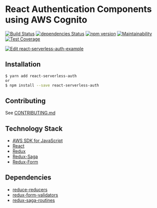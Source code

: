 # React Authentication Components using AWS Cognito

[![Build Status](https://travis-ci.org/stanchino/react-serverless-auth.svg?branch=master)](https://travis-ci.org/stanchino/react-serverless-auth)
[![dependencies Status](https://david-dm.org/stanchino/react-serverless-auth/status.svg)](https://david-dm.org/stanchino/react-serverless-auth)
[![npm version](https://badge.fury.io/js/react-serverless-auth.svg)](https://badge.fury.io/js/react-serverless-auth)
[![Maintainability](https://api.codeclimate.com/v1/badges/8c4fb3714386dfe74a57/maintainability)](https://codeclimate.com/github/stanchino/react-serverless-auth/maintainability)
[![Test Coverage](https://api.codeclimate.com/v1/badges/8c4fb3714386dfe74a57/test_coverage)](https://codeclimate.com/github/stanchino/react-serverless-auth/test_coverage)

[![Edit react-serverless-auth-example](https://codesandbox.io/static/img/play-codesandbox.svg)](https://codesandbox.io/s/nr6jwoyn7j)

## Installation

```bash
$ yarn add react-serverless-auth
or
$ npm install --save react-serverless-auth
```

## Contributing
See [CONTRIBUTING.md](CONTRIBUTING.md)

## Technology Stack
* [AWS SDK for JavaScript](https://aws.amazon.com/sdk-for-node-js/)
* [React](https://reactjs.org/)
* [Redux](https://redux.js.org/)
* [Redux-Saga](https://redux-saga.js.org/)
* [Redux-Form](https://redux-form.com/7.2.3/)

## Dependencies
* [reduce-reducers](https://github.com/acdlite/reduce-reducers)
* [redux-form-validators](https://github.com/gtournie/redux-form-validators)
* [redux-saga-routines](https://github.com/afitiskin/redux-saga-routines)
